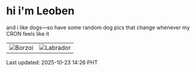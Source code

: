 # hi i'm Leoben

and i like dogs—so have some random dog pics that change whenever my CRON feels like it

|  |  |
|--------|----------|
| ![Borzoi](https://random-dog-vercel.vercel.app/api/random-borzoi?v=1761200819) | ![Labrador](https://random-dog-vercel.vercel.app/api/random-labrador?v=1761200819) |

Last updated: 2025-10-23 14:26 PHT
